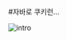 #자바로 쿠키런...

![intro](https://github.com/dllxxun/cookierun/assets/135424223/9708ef94-fcae-43b3-b21c-07d9968e3dd6)
